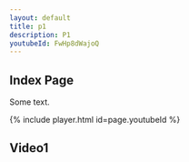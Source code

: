 ```yaml
---
layout: default
title: p1
description: P1
youtubeId: FwHp8dWajoQ
---
```


## Index Page

Some text.

{% include player.html id=page.youtubeId %}

## Video1

